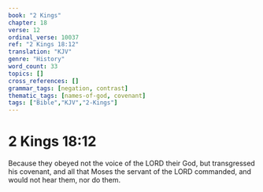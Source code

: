 ```yaml
---
book: "2 Kings"
chapter: 18
verse: 12
ordinal_verse: 10037
ref: "2 Kings 18:12"
translation: "KJV"
genre: "History"
word_count: 33
topics: []
cross_references: []
grammar_tags: [negation, contrast]
thematic_tags: [names-of-god, covenant]
tags: ["Bible","KJV","2-Kings"]
---
```


# 2 Kings 18:12

Because they obeyed not the voice of the LORD their God, but transgressed his covenant, and all that Moses the servant of the LORD commanded, and would not hear them, nor do them.
